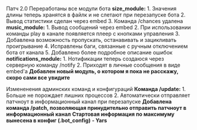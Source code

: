 Патч 2.0
Переработаны все модули бота
    **size_module:**
        1. Значения длины теперь хранятся в файлк и не слетают при перезапуске бота
        2. Вывод статистики сделан через embed
        3. Команда /chances удалена
    **music_module:**
        1. Вывод сообщений через embed
        2. При использовании команды play в канале появляется плеер с кнопками управления
        3. Добавлена возможность пропускать, останавивать и зацикливать проигрывание
        4. Исправлены баги, связанные с ручным отключением бота от канала
        5. Добавлено более подробное описание ошибок
    **notifications_module:**
        1. Нотификации теперь создаюся через серверную команду /notify
        2. Приходят в личные сообщения в виде embed'а
    **Добавлен новый модуль, о котором я пока не расскажу, скоро сами все увидите**

Измененения админских команд и конфигураций
    **Команда /update:**
        1. Больше не порождает лишних процессов
        2. Автоматически отправляет патчноут в информационный канал при перезапуске
    **Добавлена команда /patch, позволяющая принудительно отправить патчноут в информационный канал**
    **Стартовая информация по максимуму вынесена в конфиг (.bot_config)**
**- Yars** 